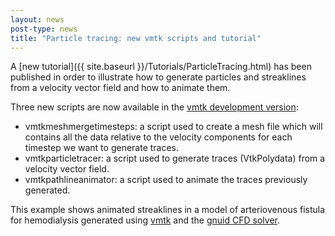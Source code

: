 ```yaml
---
layout: news
post-type: news
title: "Particle tracing: new vmtk scripts and tutorial"
---
```


A [new tutorial]({{ site.baseurl }}/Tutorials/ParticleTracing.html) has been published in order to illustrate how to generate particles and streaklines from a velocity vector field and how to animate them.

Three new scripts are now available in the [vmtk development version]({{site.baseurl}}/download/#development_version):
+ vmtkmeshmergetimesteps: a script used to create a mesh file which will contains all the data relative to the velocity components for each timestep we want to generate traces. 
+ vmtkparticletracer: a script used to generate traces (VtkPolydata) from a velocity vector field.
+ vmtkpathlineanimator: a script used to animate the traces previously generated.

This example shows animated streaklines in a model of arteriovenous fistula for hemodialysis generated using [vmtk](http://vmtk.org) and the [gnuid CFD solver](https://github.com/lorbot/gnuid).


<object width="640" height="360"><param name="movie" value="//www.youtube.com/v/lqBvbKHS7Qo?&amp;hl=it_IT&amp;version=3"></param><param name="allowFullScreen" value="true"></param><param name="allowscriptaccess" value="always"></param><embed src="//www.youtube.com/v/lqBvbKHS7Qo?hl=it_IT&amp;version=3" type="application/x-shockwave-flash" width="640" height="360" allowscriptaccess="always" allowfullscreen="true"></embed></object>

<!--break-->
